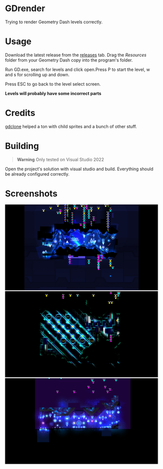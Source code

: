 # GDrender
Trying to render Geometry Dash levels correctly.

# Usage
Download the latest release from the [releases](github.com/maxnut/gdrender/releases) tab. Drag the _Resources_ folder from your Geometry Dash copy into the program's folder.

Run GD.exe, search for levels and click open.Press P to start the level, w and s for scrolling up and down.

Press ESC to go back to the level select screen.

__Levels will probably have some incorrect parts__

# Credits

[gdclone](https://github.com/opstic/gdclone) helped a ton with child sprites and a bunch of other stuff.

# Building
> **Warning**
> Only tested on Visual Studio 2022

Open the project's solution with visual studio and build. Everything should be already configured correctly.

# Screenshots

![ss1](/images/ss1.png)
![ss2](/images/ss2.png)
![ss3](/images/ss3.png)
